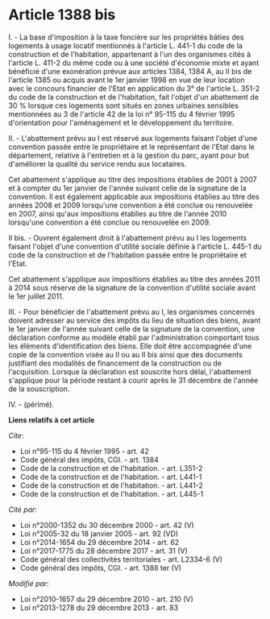 # Article 1388 bis

I. - La base d'imposition à la taxe foncière sur les propriétés bâties des logements à usage locatif mentionnés à l'article
L. 441-1 du code de la construction et de l'habitation, appartenant à l'un des organismes cités à l'article L. 411-2 du même
code ou à une société d'économie mixte et ayant bénéficié d'une exonération prévue aux articles 1384, 1384 A, au II bis de
l'article 1385 ou acquis avant le 1er janvier 1998 en vue de leur location avec le concours financier de l'Etat en
application du 3° de l'article L. 351-2 du code de la construction et de l'habitation, fait l'objet d'un abattement de 30 %
lorsque ces logements sont situés en zones urbaines sensibles mentionnées au 3 de l'article 42 de la loi n° 95-115 du 4
février 1995 d'orientation pour l'aménagement et le développement du territoire. 

II. - L'abattement prévu au I est réservé aux logements faisant l'objet d'une convention passée entre le propriétaire et le
représentant de l'Etat dans le département, relative à l'entretien et à la gestion du parc, ayant pour but d'améliorer la
qualité du service rendu aux locataires. 

Cet abattement s'applique au titre des impositions établies de 2001 à 2007 et à compter du 1er janvier de l'année suivant
celle de la signature de la convention. Il est également applicable aux impositions établies au titre des années 2008 et 2009
lorsqu'une convention a été conclue ou renouvelée en 2007, ainsi qu'aux impositions établies au titre de l'année 2010
lorsqu'une convention a été conclue ou renouvelée en 2009. 

II bis. - Ouvrent également droit à l'abattement prévu au I les logements faisant l'objet d'une convention d'utilité sociale
définie à l'article L. 445-1 du code de la construction et de l'habitation passée entre le propriétaire et l'Etat. 

Cet abattement s'applique aux impositions établies au titre des années 2011 à 2014 sous réserve de la signature de la
convention d'utilité sociale avant le 1er juillet 2011. 

III. - Pour bénéficier de l'abattement prévu au I, les organismes concernés doivent adresser au service des impôts du lieu de
situation des biens, avant le 1er janvier de l'année suivant celle de la signature de la convention, une déclaration conforme
au modèle établi par l'administration comportant tous les éléments d'identification des biens. Elle doit être accompagnée
d'une copie de la convention visée au II ou au II bis ainsi que des documents justifiant des modalités de financement de la
construction ou de l'acquisition. Lorsque la déclaration est souscrite hors délai, l'abattement s'applique pour la période
restant à courir après le 31 décembre de l'année de la souscription. 

IV. - (périmé).

**Liens relatifs à cet article**

_Cite_:

  - Loi n°95-115 du 4 février 1995 - art. 42
  - Code général des impôts, CGI. - art. 1384
  - Code de la construction et de l'habitation. - art. L351-2
  - Code de la construction et de l'habitation. - art. L441-1
  - Code de la construction et de l'habitation. - art. L441-2
  - Code de la construction et de l'habitation. - art. L445-1

_Cité par_:

  - Loi n°2000-1352 du 30 décembre 2000 - art. 42 (V)
  - Loi n°2005-32 du 18 janvier 2005 - art. 92 (VD)
  - Loi n°2014-1654 du 29 décembre 2014 - art. 62
  - Loi n°2017-1775 du 28 décembre 2017 - art. 31 (V)
  - Code général des collectivités territoriales - art. L2334-6 (V)
  - Code général des impôts, CGI. - art. 1388 ter (V)

_Modifié par_:

  - Loi n°2010-1657 du 29 décembre 2010 - art. 210 (V)
  - Loi n°2013-1278 du 29 décembre 2013 - art. 83

